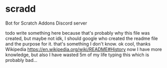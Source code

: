# scradd

Bot for Scratch Addons Discord server

todo write something here because that's probably why this file was created, but maybe not idk, I should google who created the readme file and the purpose for it. that's something I don't know. ok cool, thanks Wikipedia <https://en.wikipedia.org/wiki/README#History> now I have more knowledge, but also I have wasted 5m of my life typing this which is probably bad...
